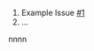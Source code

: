 
1. Example Issue [#1][i1]
2. ...

[i1]: https://github.com/SahNa89/made-templateSaharNazeri/issues/2

nnnn
